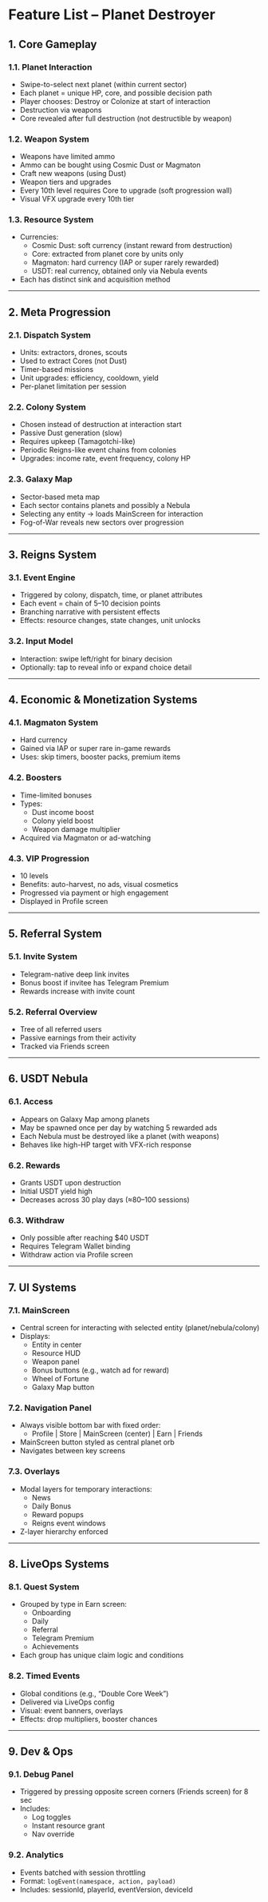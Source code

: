 # Feature List – Planet Destroyer

## 1. Core Gameplay

### 1.1. Planet Interaction
- Swipe-to-select next planet (within current sector)
- Each planet = unique HP, core, and possible decision path
- Player chooses: Destroy or Colonize at start of interaction
- Destruction via weapons
- Core revealed after full destruction (not destructible by weapon)

### 1.2. Weapon System
- Weapons have limited ammo
- Ammo can be bought using Cosmic Dust or Magmaton
- Craft new weapons (using Dust)
- Weapon tiers and upgrades
- Every 10th level requires Core to upgrade (soft progression wall)
- Visual VFX upgrade every 10th tier

### 1.3. Resource System
- Currencies:
  - Cosmic Dust: soft currency (instant reward from destruction)
  - Core: extracted from planet core by units only
  - Magmaton: hard currency (IAP or super rarely rewarded)
  - USDT: real currency, obtained only via Nebula events
- Each has distinct sink and acquisition method

---

## 2. Meta Progression

### 2.1. Dispatch System
- Units: extractors, drones, scouts
- Used to extract Cores (not Dust)
- Timer-based missions
- Unit upgrades: efficiency, cooldown, yield
- Per-planet limitation per session

### 2.2. Colony System
- Chosen instead of destruction at interaction start
- Passive Dust generation (slow)
- Requires upkeep (Tamagotchi-like)
- Periodic Reigns-like event chains from colonies
- Upgrades: income rate, event frequency, colony HP

### 2.3. Galaxy Map
- Sector-based meta map
- Each sector contains planets and possibly a Nebula
- Selecting any entity → loads MainScreen for interaction
- Fog-of-War reveals new sectors over progression

---

## 3. Reigns System

### 3.1. Event Engine
- Triggered by colony, dispatch, time, or planet attributes
- Each event = chain of 5–10 decision points
- Branching narrative with persistent effects
- Effects: resource changes, state changes, unit unlocks

### 3.2. Input Model
- Interaction: swipe left/right for binary decision
- Optionally: tap to reveal info or expand choice detail

---

## 4. Economic & Monetization Systems

### 4.1. Magmaton System
- Hard currency
- Gained via IAP or super rare in-game rewards
- Uses: skip timers, booster packs, premium items

### 4.2. Boosters
- Time-limited bonuses
- Types:
  - Dust income boost
  - Colony yield boost
  - Weapon damage multiplier
- Acquired via Magmaton or ad-watching

### 4.3. VIP Progression
- 10 levels
- Benefits: auto-harvest, no ads, visual cosmetics
- Progressed via payment or high engagement
- Displayed in Profile screen

---

## 5. Referral System

### 5.1. Invite System
- Telegram-native deep link invites
- Bonus boost if invitee has Telegram Premium
- Rewards increase with invite count

### 5.2. Referral Overview
- Tree of all referred users
- Passive earnings from their activity
- Tracked via Friends screen

---

## 6. USDT Nebula

### 6.1. Access
- Appears on Galaxy Map among planets
- May be spawned once per day by watching 5 rewarded ads
- Each Nebula must be destroyed like a planet (with weapons)
- Behaves like high-HP target with VFX-rich response

### 6.2. Rewards
- Grants USDT upon destruction
- Initial USDT yield high
- Decreases across 30 play days (≈80–100 sessions)

### 6.3. Withdraw
- Only possible after reaching $40 USDT
- Requires Telegram Wallet binding
- Withdraw action via Profile screen

---

## 7. UI Systems

### 7.1. MainScreen
- Central screen for interacting with selected entity (planet/nebula/colony)
- Displays:
  - Entity in center
  - Resource HUD
  - Weapon panel
  - Bonus buttons (e.g., watch ad for reward)
  - Wheel of Fortune
  - Galaxy Map button

### 7.2. Navigation Panel
- Always visible bottom bar with fixed order:
  - Profile | Store | MainScreen (center) | Earn | Friends
- MainScreen button styled as central planet orb
- Navigates between key screens

### 7.3. Overlays
- Modal layers for temporary interactions:
  - News
  - Daily Bonus
  - Reward popups
  - Reigns event windows
- Z-layer hierarchy enforced

---

## 8. LiveOps Systems

### 8.1. Quest System
- Grouped by type in Earn screen:
  - Onboarding
  - Daily
  - Referral
  - Telegram Premium
  - Achievements
- Each group has unique claim logic and conditions

### 8.2. Timed Events
- Global conditions (e.g., “Double Core Week”)
- Delivered via LiveOps config
- Visual: event banners, overlays
- Effects: drop multipliers, booster chances

---

## 9. Dev & Ops

### 9.1. Debug Panel
- Triggered by pressing opposite screen corners (Friends screen) for 8 sec
- Includes:
  - Log toggles
  - Instant resource grant
  - Nav override

### 9.2. Analytics
- Events batched with session throttling
- Format: `logEvent(namespace, action, payload)`
- Includes: sessionId, playerId, eventVersion, deviceId
